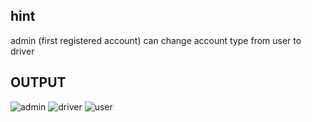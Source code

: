 ## hint
admin (first registered account) can change account type from user to driver

## OUTPUT
![admin](https://github.com/00Osama/swift-eats-app/assets/88059630/69ffd939-4fcb-423b-b608-418311440d02)
![driver](https://github.com/00Osama/swift-eats-app/assets/88059630/afe67843-bf5d-425b-8c78-0220ffe3a53d)
![user](https://github.com/00Osama/swift-eats-app/assets/88059630/6af3776e-2fad-4a66-8ebc-1e73ef98d8e4)
